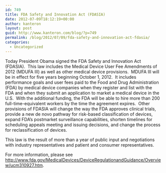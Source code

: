 ```yaml
---
id: 749
title: FDA Safety and Innovation Act (FDASIA)
date: 2012-07-09T18:12:19+00:00
author: kanteron
layout: post
guid: http://www.kanteron.com/blog/?p=749
permalink: /blog/2012/07/09/fda-safety-and-innovation-act-fdasia/
categories:
  - Uncategorized
---
```

Today President Obama signed the FDA Safety and Innovation Act (FDASIA).  This law includes the Medical Device User Fee Amendments of 2012 (MDUFA III) as well as other medical device provisions.  MDUFA III will be in effect for five years beginning October 1, 2012.  It includes performance goals and user fees paid to the Food and Drug Administration (FDA) by medical device companies when they register and list with the FDA and when they submit an application to market a medical device in the U.S.  With the additional funding, the FDA will be able to hire more than 200 full-time-equivalent workers by the time the agreement expires.  Other provisions of FDASIA will change the way the FDA approves clinical trials, provide a new de novo pathway for risk-based classification of devices, expand FDA’s postmarket surveillance capabilities, shorten timelines for scheduling appeals meeting and issuing decisions, and change the process for reclassification of devices.

This law is the result of more than a year of public input and negotiations with industry representatives and patient and consumer representatives. 

For more information, please see  <a title="http://www.fda.gov/MedicalDevices/DeviceRegulationandGuidance/Overview/ucm310927.htm" href="http://www.fda.gov/MedicalDevices/DeviceRegulationandGuidance/Overview/ucm310927.htm" target="_blank">http://www.fda.gov/MedicalDevices/DeviceRegulationandGuidance/Overview/ucm310927.htm</a>.